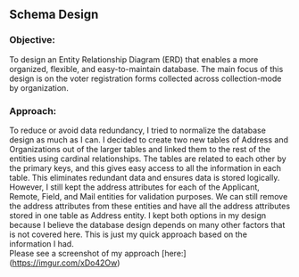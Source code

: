 ## Schema Design

### Objective:
To design an Entity Relationship Diagram (ERD)
that enables a more organized, flexible, and easy-to-maintain database.
The main focus of this design is on the voter
registration forms collected across collection-mode by organization.

### Approach:
To reduce or avoid data redundancy, I tried to normalize the database design as much as I can.  I decided to create two new tables of Address and Organizations out of the larger tables and linked them to the rest of the entities using cardinal relationships. The tables are related to each other by the primary keys, and this gives easy access to all the information in each table. This eliminates redundant data and ensures data is stored logically. However, I still kept the address attributes for each of the Applicant, Remote, Field, and Mail entities for validation purposes. We can still remove the address attributes from these entities and have all the address attributes stored in one table as Address entity.  I kept both options in my design because I believe the database design depends on many other factors that is not covered here. This is just my quick approach based on the information I had.  
Please see a screenshot of my approach [here:] (https://imgur.com/xDo42Ow)
